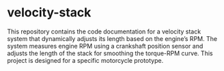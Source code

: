 # velocity-stack
This repository contains the code documentation for a velocity stack system that dynamically adjusts its length based on the engine’s RPM. The system measures engine RPM using a crankshaft position sensor and adjusts the length of the stack for smoothing the torque-RPM curve. This project is designed for a specific motorcycle prototype.
